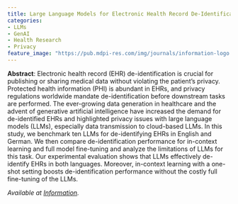 ```yaml
---
title: Large Language Models for Electronic Health Record De-Identification in English and German
categories:
- LLMs
- GenAI
- Health Research
- Privacy
feature_image: "https://pub.mdpi-res.com/img/journals/information-logo.png?8600e93ff98dbf14"
---
```


**Abstract**: Electronic health record (EHR) de-identification is crucial for publishing or sharing medical data without violating the patient’s privacy. 
Protected health information (PHI) is abundant in EHRs, and privacy regulations worldwide mandate de-identification before downstream tasks are performed. 
The ever-growing data generation in healthcare and the advent of generative artificial intelligence have increased the demand for de-identified EHRs and highlighted privacy issues with large language models (LLMs), especially data transmission to cloud-based LLMs. 
In this study, we benchmark ten LLMs for de-identifying EHRs in English and German. We then compare de-identification performance for in-context learning and full model fine-tuning and analyze the limitations of LLMs for this task. 
Our experimental evaluation shows that LLMs effectively de-identify EHRs in both languages. Moreover, in-context learning with a one-shot setting boosts de-identification performance without the costly full fine-tuning of the LLMs.

_Available at [Information](https://www.mdpi.com/2078-2489/16/2/112)._
